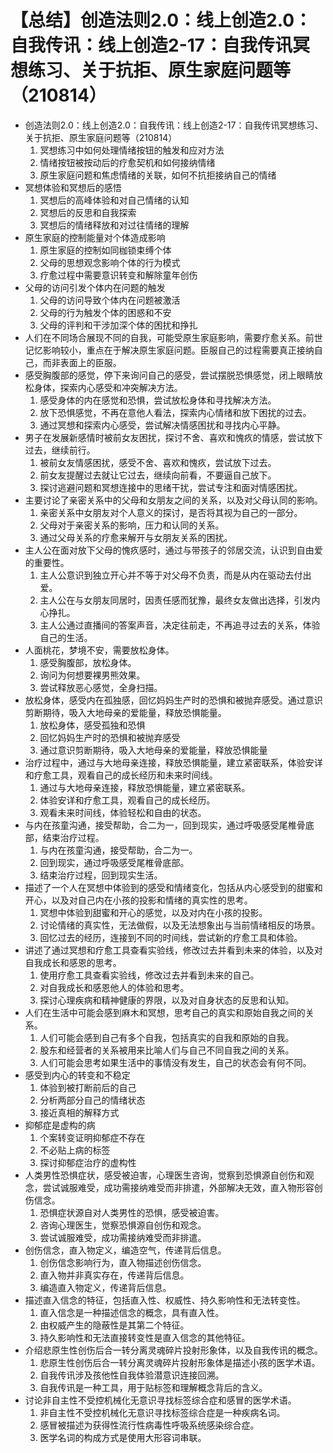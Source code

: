 # 【总结】创造法则2.0：线上创造2.0：自我传讯：线上创造2-17：自我传讯冥想练习、关于抗拒、原生家庭问题等（210814）

-   创造法则2.0：线上创造2.0：自我传讯：线上创造2-17：自我传讯冥想练习、关于抗拒、原生家庭问题等（210814）
    1.  冥想练习中如何处理情绪按钮的触发和应对方法
    2.  情绪按钮被按动后的疗愈契机和如何接纳情绪
    3.  原生家庭问题和焦虑情绪的关联，如何不抗拒接纳自己的情绪
-   冥想体验和冥想后的感悟
    1.  冥想后的高峰体验和对自己情绪的认知
    2.  冥想后的反思和自我探索
    3.  冥想后的情绪释放和对过往情绪的理解
-   原生家庭的控制能量对个体造成影响
    1.  原生家庭的控制如同枷锁束缚个体
    2.  父母的思想观念影响个体的行为模式
    3.  疗愈过程中需要意识转变和解除童年创伤
-   父母的访问引发个体内在问题的触发
    1.  父母的访问导致个体内在问题被激活
    2.  父母的行为触发个体的困惑和不安
    3.  父母的评判和干涉加深个体的困扰和挣扎
-   人们在不同场合展现不同的自我，可能受原生家庭影响，需要疗愈关系。前世记忆影响较小，重点在于解决原生家庭问题。臣服自己的过程需要真正接纳自己，而非表面上的臣服。
-   感受胸腹部的感觉，停下来询问自己的感受，尝试摆脱恐惧感觉，闭上眼睛放松身体，探索内心感受和冲突解决方法。
    1.  感受身体的内在感觉和恐惧，尝试放松身体和寻找解决方法。
    2.  放下恐惧感觉，不再在意他人看法，探索内心情绪和放下困扰的过去。
    3.  通过冥想和探索内心感受，尝试解决情感困扰和寻找内心平静。
-   男子在发展新感情时被前女友困扰，探讨不舍、喜欢和愧疚的情感，尝试放下过去，继续前行。
    1.  被前女友情感困扰，感受不舍、喜欢和愧疚，尝试放下过去。
    2.  前女友提醒过去就让它过去，继续向前看，不要逼自己放下。
    3.  探讨逃避问题和冥想连接中的思绪干扰，尝试专注和面对情感困扰。
-   主要讨论了亲密关系中的父母和女朋友之间的关系，以及对父母认同的影响。
    1.  亲密关系中女朋友对个人意义的探讨，是否将其视为自己的一部分。
    2.  父母对于亲密关系的影响，压力和认同的关系。
    3.  通过父母关系的疗愈来解开与女朋友关系的困扰。
-   主人公在面对放下父母的愧疚感时，通过与带孩子的邻居交流，认识到自由爱的重要性。
    1.  主人公意识到独立开心并不等于对父母不负责，而是从内在驱动去付出爱。
    2.  主人公在与女朋友同居时，因责任感而犹豫，最终女友做出选择，引发内心挣扎。
    3.  主人公通过直播间的答案声音，决定往前走，不再追寻过去的关系，体验自己的生活。
-   人面桃花，梦境不安，需要放松身体。 
    1.  感受胸腹部，放松身体。
    2.  询问为何想要裸男熊效果。
    3.  尝试释放恶心感觉，全身扫描。
-   放松身体，感受内在孤独感，回忆妈妈生产时的恐惧和被抛弃感受。通过意识剪断期待，吸入大地母亲的爱能量，释放恐惧能量。
    1.  放松身体，感受孤独和恐惧
    2.  回忆妈妈生产时的恐惧和被抛弃感受
    3.  通过意识剪断期待，吸入大地母亲的爱能量，释放恐惧能量
-   治疗过程中，通过与大地母亲连接，释放恐惧能量，建立紧密联系，体验安详和疗愈工具，观看自己的成长经历和未来时间线。
    1.  通过与大地母亲连接，释放恐惧能量，建立紧密联系。
    2.  体验安详和疗愈工具，观看自己的成长经历。
    3.  观看未来时间线，体验轻松和自由的状态。
-   与内在孩童沟通，接受帮助，合二为一，回到现实，通过呼吸感受尾椎骨底部，结束治疗过程。
    1.  与内在孩童沟通，接受帮助，合二为一。
    2.  回到现实，通过呼吸感受尾椎骨底部。
    3.  结束治疗过程，回到现实生活。
-   描述了一个人在冥想中体验到的感受和情绪变化，包括从内心感受到的甜蜜和开心，以及对自己内在小孩的投影和情绪的真实性的思考。
    1.  冥想中体验到甜蜜和开心的感觉，以及对内在小孩的投影。
    2.  讨论情绪的真实性，无法做假，以及无法想象出与当前情绪相反的场景。
    3.  回忆过去的经历，连接到不同的时间线，尝试新的疗愈工具和体验。
-   讲述了通过冥想和疗愈工具查看实验线，修改过去并看到未来的体验，以及对自我成长和感恩的思考。
    1.  使用疗愈工具查看实验线，修改过去并看到未来的自己。
    2.  对自我成长和感恩他人的体验和思考。
    3.  探讨心理疾病和精神健康的界限，以及对自身状态的反思和认知。
-   人们在生活中可能会感到麻木和冥想，思考自己的真实和原始自我之间的关系。
    1.  人们可能会感到自己有多个自我，包括真实的自我和原始的自我。
    2.  股东和经营者的关系被用来比喻人们与自己不同自我之间的关系。
    3.  人们可能会思考如果生活中的事情没有发生，自己的状态会有何不同。
-   感受到内心的转变和不稳定
    1.  体验到被打断前后的自己
    2.  分析两部分自己的情绪状态
    3.  接近真相的解释方式
-   抑郁症是虚构的病
    1.  个案转变证明抑郁症不存在
    2.  不必贴上病的标签
    3.  探讨抑郁症治疗的虚构性
-   人类男性恐惧症状，感受被迫害，心理医生咨询，觉察到恐惧源自创伤和观念，尝试诚服难受，成功需接纳难受而非排遣，外部解决无效，直入物形容创伤信念。
    1.  恐惧症状源自对人类男性的恐惧，感受被迫害。
    2.  咨询心理医生，觉察恐惧源自创伤和观念。
    3.  尝试诚服难受，成功需接纳难受而非排遣。
-   创伤信念，直入物定义，编造空气，传递背后信息。
    1.  创伤信念影响行为，直入物描述创伤信念。
    2.  直入物并非真实存在，传递背后信息。
    3.  编造直入物定义，传递背后信息。
-   描述直入信念的特征，包括直入性、权威性、持久影响性和无法转变性。
    1.  直入信念是一种描述信念的概念，具有直入性。
    2.  由权威产生的隐蔽性是其第二个特征。
    3.  持久影响性和无法直接转变性是直入信念的其他特征。
-   介绍悲原生性创伤后合一转分离灵魂碎片投射形象体，以及自我传讯的概念。
    1.  悲原生性创伤后合一转分离灵魂碎片投射形象体是描述小孩的医学术语。
    2.  自我传讯涉及孩他性自我体验潜意识连接回溯。
    3.  自我传讯是一种工具，用于贴标签和理解概念背后的含义。
-   讨论非自主性不受控机械化无意识寻找标签综合症和感冒的医学术语。
    1.  非自主性不受控机械化无意识寻找标签综合症是一种疾病名词。
    2.  感冒被描述为获得性流行性病毒性呼吸系统感染综合症。
    3.  医学名词的构成方式是使用大形容词串联。
